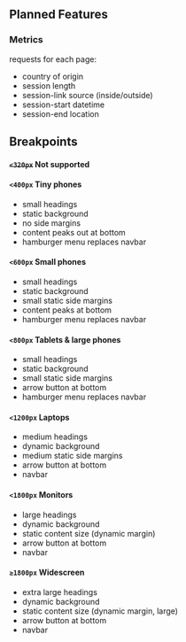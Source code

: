 ## Planned Features
### Metrics
requests for each page:
- country of origin
- session length
- session-link source (inside/outside)
- session-start datetime
- session-end location

## Breakpoints
#### ~~`<320px`~~ Not supported
#### `<400px` Tiny phones
- small headings
- static background
- no side margins
- content peaks out at bottom
- hamburger menu replaces navbar

#### `<600px` Small phones
- small headings
- static background
- small static side margins
- content peaks at bottom
- hamburger menu replaces navbar

#### `<800px` Tablets &amp; large phones
- small headings
- static background
- small static side margins
- arrow button at bottom
- hamburger menu replaces navbar

#### `<1200px` Laptops
- medium headings
- dynamic background
- medium static side margins
- arrow button at bottom
- navbar

#### `<1800px` Monitors
- large headings
- dynamic background
- static content size (dynamic margin)
- arrow button at bottom
- navbar

#### `≥1800px` Widescreen
- extra large headings
- dynamic background
- static content size (dynamic margin, large)
- arrow button at bottom
- navbar
